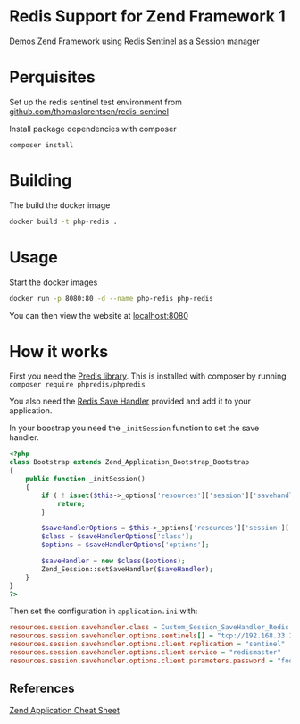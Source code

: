 # Redis Support for Zend Framework 1
Demos Zend Framework using Redis Sentinel as a Session manager
# Perquisites
Set up the redis sentinel test environment from [github.com/thomaslorentsen/redis-sentinel](https://github.com/thomaslorentsen/redis-sentinel)

Install package dependencies with composer
```
composer install
```
# Building
The build the docker image
```bash
docker build -t php-redis .
```
# Usage
Start the docker images
```bash
docker run -p 8080:80 -d --name php-redis php-redis
```
You can then view the website at [localhost:8080](http://localhost:8080/)
# How it works
First you need the [Predis library](https://github.com/nrk/predis).
This is installed with composer by running ```composer require phpredis/phpredis```

You also need the [Redis Save Handler](application/library/Custom/Session/SaveHandler/Redis.php) provided and add it to your application.

In your boostrap you need the ```_initSession``` function to set the save handler.
```php
<?php
class Bootstrap extends Zend_Application_Bootstrap_Bootstrap
{
    public function _initSession()
    {
        if ( ! isset($this->_options['resources']['session']['savehandler']['class'])) {
            return;
        }

        $saveHandlerOptions = $this->_options['resources']['session']['savehandler'];
        $class = $saveHandlerOptions['class'];
        $options = $saveHandlerOptions['options'];

        $saveHandler = new $class($options);
        Zend_Session::setSaveHandler($saveHandler);
    }
}
?>
```
Then set the configuration in ```application.ini``` with:
```ini
resources.session.savehandler.class = Custom_Session_SaveHandler_Redis
resources.session.savehandler.options.sentinels[] = "tcp://192.168.33.10:26379"
resources.session.savehandler.options.client.replication = "sentinel"
resources.session.savehandler.options.client.service = "redismaster"
resources.session.savehandler.options.client.parameters.password = "foobared"
```

## References
[Zend Application Cheat Sheet](https://github.com/feibeck/application.ini/blob/master/application.ini)
